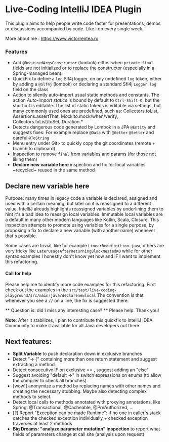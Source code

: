 # Live-Coding IntelliJ IDEA Plugin
<!-- Plugin description -->
This plugin aims to help people write code faster for presentations, demos or discussions accompanied by code. Like I do every single week.

More about me : https://www.victorrentea.ro

### Features
- Add `@RequiredArgsConstructor` (lombok) either when `private final` fields are not initialized or to replace the constructor (especially in a Spring-managed bean).
- QuickFix to define a `log` Slf4j logger, on any undefined `log` token, either by adding a `@Slf4j` (lombok) or declaring a standard Sfl4j `Logger log` field on the class
- Action to silently auto-import usual static methods and constants. The action _Auto-import statics_ is bound by default
  to `Ctrl-Shift-O`, but the shortcut is editable. The list of static tokens is editable via settings, but many commonly used ones are predefined, such as: 
  Collectors.toList, Assertions.assertThat, Mockito.mock/when/verify, Collectors.toList/toSet, Duration.*
- Detects dangerous code generated by Lombok in a JPA `@Entity` and suggests fixes: For example replace `@Data` with `@Getter` `@Setter` and careful `@ToString`
- Menu entry under Git> to quickly copy the git coordinates (remote + branch to clipboard)
- Inspection to remove `final` from variables and params (for those not liking them)
- **Declare new variable here** inspection and fix for local variables ~recycled~ reused in the same method

## Declare new variable here
Purpose: many times in legacy code a variable is declared, assigned and used with a certain meaning, but later on it is reassigned to a different value. 
IntelliJ already highlights reassigned variables by underlining them to hint it's a bad idea to reassign local variables. 
Immutable local variables are a default in many other modern languages like Kotlin, Scala, Closure.
This inspection attempts to promote using variables for a single purpose, by proposing a fix to declare a new variable (with another name) whenever that's possible.

Some cases are trivial, like for example `LinearRedefinition.java`, others are very tricky like `LaterUsageAfterReturningBlockNestedKO` while for other syntax examples
I honestly don't know yet how and IF I want to implement this refactoring.

#### Call for help
Please help me to identify more code examples for this refactoring. 
First check out the examples in the `src/test/live-coding-playground/src/main/java/declarenewlocal`
The convention is that whenever you see a `//` on a line, the fix is suggested there.

** Question is: did I miss any interesting case? **
Please help.
Thank you!

**Note**: After it stabilizes, I plan to contribute this quickfix to IntelliJ IDEA Community to make it available for all Java developers out there. 

## Next features:
- **Split Variable** to push declaration down in exclusive branches 
- Detect "-> {" containing more than one return statement and suggest extracting a method
- Detect consecutive IF on exclusive == , suggest adding an "else"
- Suggest avoiding "default ->" in switch expressions on enums (to allow the compiler to check all branches)
- [wow!] anonymize a method by replacing names with other names and creating the necessary stubbing. Maybe also detecting complex methods to select.
- Detect local calls to methods annotated with proxying annotations, like Spring: @Transactional, @Cacheable, @PreAuthorized, ... 
- [?] Report "Exception can be made Runtime": if no one in caller's stack catches the checked exception individually + checked exception traverses at least 2 methods
- **Big Dreams: "analyze parameter mutation" inspection** to report what fields of parameters change at call site (analysis upon request)
<!-- Plugin description end -->

